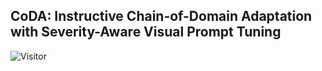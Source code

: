 ## CoDA: Instructive Chain-of-Domain Adaptation with Severity-Aware Visual Prompt Tuning 
![Visitor](https://visitor-badge.laobi.icu/badge?page_id=Cuzyoung.CoDA)
